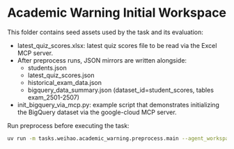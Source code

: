 # Academic Warning Initial Workspace

This folder contains seed assets used by the task and its evaluation:

- latest_quiz_scores.xlsx: latest quiz scores file to be read via the Excel MCP server.
- After preprocess runs, JSON mirrors are written alongside:
  - students.json
  - latest_quiz_scores.json
  - historical_exam_data.json
  - bigquery_data_summary.json (dataset_id=student_scores, tables exam_2501-2507)
- init_bigquery_via_mcp.py: example script that demonstrates initializing the BigQuery dataset via the google-cloud MCP server.

Run preprocess before executing the task:

```bash
uv run -m tasks.weihao.academic_warning.preprocess.main --agent_workspace tasks/weihao/academic_warning/initial_workspace
``` 